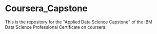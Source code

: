 # Coursera_Capstone
This is the repository for the "Applied Data Science Capstone" of the IBM Data Science Professional Certificate on coursera.
